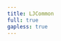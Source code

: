 ```yaml
---
title: LJCommon
full: true
gapless: true
---
```


<code src="./components/home-page.tsx" inline="true"></code>
